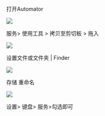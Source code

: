 打开Automator

![](./Picture/_ZNote_SKill_Automator_邮件添加拷贝路径_1.png)

服务> 使用工具 > 拷贝至剪切板 > 拖入

![](./Picture/_ZNote_SKill_Automator_邮件添加拷贝路径_2.png)

设置文件或文件夹  |  Finder

![](./Picture/_ZNote_SKill_Automator_邮件添加拷贝路径_3.png)

存储 重命名

![](./Picture/_ZNote_SKill_Automator_邮件添加拷贝路径_4.png)

设置> 键盘> 服务>勾选即可
